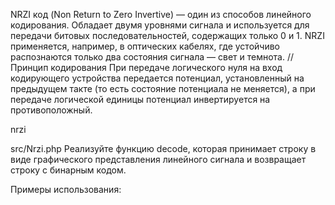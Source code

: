 NRZI код (Non Return to Zero Invertive) — один из способов линейного кодирования. Обладает двумя уровнями сигнала и используется для передачи битовых последовательностей, содержащих только 0 и 1. NRZI применяется, например, в оптических кабелях, где устойчиво распознаются только два состояния сигнала — свет и темнота.
//
Принцип кодирования
При передаче логического нуля на вход кодирующего устройства передается потенциал, установленный на предыдущем такте (то есть состояние потенциала не меняется), а при передаче логической единицы потенциал инвертируется на противоположный.

nrzi

src/Nrzi.php
Реализуйте функцию decode, которая принимает cтроку в виде графического представления линейного сигнала и возвращает строку с бинарным кодом.

Примеры использования:
<?php

$signal = '_|¯|____|¯|__|¯¯¯';
decode($signal); // '011000110100'

$signal_2 = '|¯|___|¯¯¯¯¯|___|¯|_|¯';
decode($signal_2); // '110010000100111'

$signal_3 = '¯|___|¯¯¯¯¯|___|¯|_|¯';
decode($signal_3); // '010010000100111'
Подсказки
Символ | в строке указывает на переключение сигнала и означает, что уровень сигнала в следующем такте, будет изменён на противоположный по сравнению с предыдущим.

К сожалению, str_split умеет работать только с ASCII символами, поэтому для разделения строки на символы используйте конструкцию preg_split("//u", $str, -1, PREG_SPLIT_NO_EMPTY);, где $str - строка.